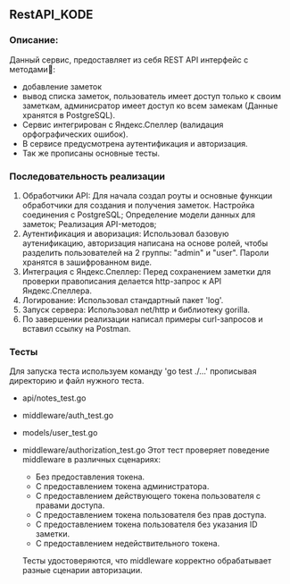 ## RestAPI_KODE

### Описание:

Данный сервис, предоставляет из себя REST API интерфейс с методами:
- добавление заметок
- вывод списка заметок, пользователь имеет доступ только к своим заметкам, админисратор имеет доступ ко всем замекам (Данные хранятся в PostgreSQL).
- Сервис интегрирован с Яндекс.Спеллер (валидация орфографических ошибок).
- В сервисе предусмотрена аутентификация и авторизация.
- Так же прописаны основные тесты.

### Последовательность реализации
1) Обработчики API: Для начала создал роуты и основные функции обработчики для создания и получения заметок.
   Настройка соединения с PostgreSQL; 
   Определение модели данных для заметок; 
   Реализация API-методов;
2) Аутентификация и аворизация: Использовал базовую аутенификацию, авторизация написана на основе ролей, чтобы разделить пользователей на 2 группы: "admin" и "user". Пароли хранятся в зашифрованном виде.
3) Интеграция с Яндекс.Спеллер: Перед сохранением заметки для проверки правописания делается http-запрос к API Яндекс.Спеллера.
4) Логирование: Использовал стандартный пакет 'log'.
5) Запуск сервера: Использовал net/http и библиотеку gorilla.
6) По завершении реализации написал примеры curl-запросов и вставил ссылку на Postman.

### Тесты
Для запуска теста используем команду 'go test ./...' прописывая директорию и файл нужного теста.
- api/notes_test.go
- middleware/auth_test.go
- models/user_test.go
- middleware/authorization_test.go
  Этот тест проверяет поведение middleware в различных сценариях:
  - Без предоставления токена.
  - С предоставлением токена администратора.
  - С предоставлением действующего токена пользователя с правами доступа.
  - С предоставлением токена пользователя без прав доступа.
  - С предоставлением токена пользователя без указания ID заметки.
  - С предоставлением недействительного токена.
   
  Тесты удостоверяются, что middleware корректно обрабатывает разные сценарии авторизации.

